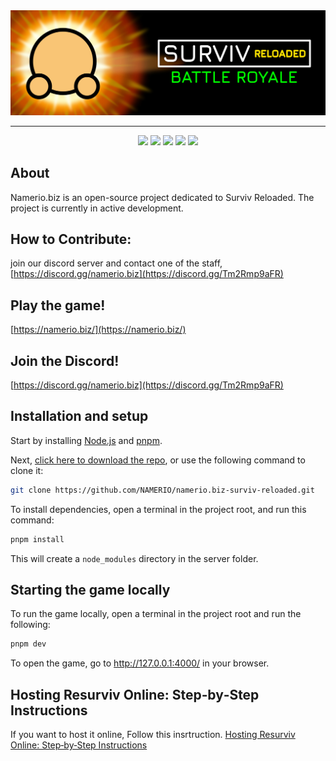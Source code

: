 <div align="center">
  <img src="logo\banner.png" alt="Suroi"> 
  <hr>
</div>


<div align="center">
  <img src="https://img.shields.io/badge/node.js%20-%23339933.svg?style=for-the-badge&logo=nodedotjs&logoColor=white">
  <img src="https://img.shields.io/badge/typescript-%233178C6?style=for-the-badge&logo=typescript&logoColor=white">
  <img src="https://img.shields.io/badge/uwebsockets.js%20-%23000000.svg?style=for-the-badge">
  <img src="https://img.shields.io/badge/html-%23E34F26?style=for-the-badge&logo=html5&logoColor=white">
  <img src="https://img.shields.io/badge/css-%231572B6?style=for-the-badge&logo=css3">
</div>

## About
Namerio.biz is an open-source project dedicated to Surviv Reloaded. The project is currently in active development. 

## How to Contribute:
join our discord server and contact one of the staff,
[https://discord.gg/namerio.biz](https://discord.gg/Tm2Rmp9aFR)

## Play the game!
[https://namerio.biz/](https://namerio.biz/)

## Join the Discord!
[https://discord.gg/namerio.biz](https://discord.gg/Tm2Rmp9aFR)

## Installation and setup
Start by installing [Node.js](https://nodejs.org) and [pnpm](https://pnpm.io).

Next, [click here to download the repo](https://github.com/NAMERIO/namerio.biz-surviv-reloaded.git), or use the following command to clone it:
```sh
git clone https://github.com/NAMERIO/namerio.biz-surviv-reloaded.git
```

To install dependencies, open a terminal in the project root, and run this command:
```sh
pnpm install
```

This will create a `node_modules` directory in the server folder.

## Starting the game locally
To run the game locally, open a terminal in the project root and run the following:

```sh
pnpm dev
```
To open the game, go to http://127.0.0.1:4000/ in your browser.

## Hosting Resurviv Online: Step‐by‐Step Instructions
If you want to host it online, Follow this insrtruction.
[Hosting Resurviv Online: Step‐by‐Step Instructions](https://github.com/NAMERIO/namerio.biz-resurviv/wiki/Hosting-Resurviv-Online:-Step%E2%80%90by%E2%80%90Step-Instructions)
